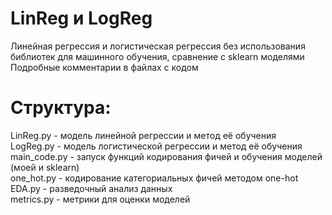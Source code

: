# LinReg и LogReg
Линейная регрессия и логистическая регрессия без использования библиотек для машинного обучения, сравнение с sklearn моделями    
Подробные комментарии в файлах с кодом
# Структура:  
LinReg.py - модель линейной регрессии и метод её обучения  
LogReg.py - модель логистической регрессии и метод её обучения  
main_code.py - запуск функций кодирования фичей и обучения моделей (моей и sklearn)  
one_hot.py - кодирование категориальных фичей методом one-hot  
EDA.py - разведочный анализ данных  
metrics.py - метрики для оценки моделей  

